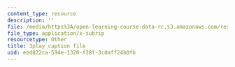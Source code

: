 ```yaml
---
content_type: resource
description: ''
file: /media/https%3A/open-learning-course-data-rc.s3.amazonaws.com/res-tll-004-stem-concept-videos-fall-2013/ebd822ca594e1320f28f3c0aff24b0fb_DRte6vRCIgI.srt
file_type: application/x-subrip
resourcetype: Other
title: 3play caption file
uid: ebd822ca-594e-1320-f28f-3c0aff24b0fb
---
```


